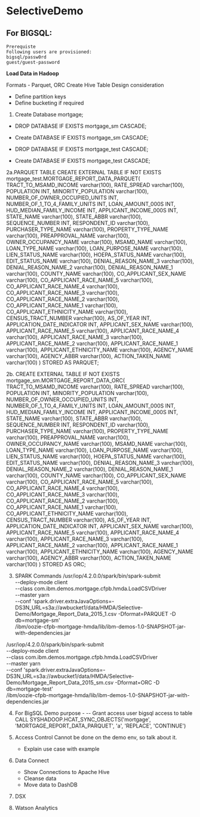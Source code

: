 # SelectiveDemo

## For BIGSQL:

    Prerequiste
    Following users are provisioned:
    bigsql/passw0rd
    guest/guest-password

<b>Load Data in Hadoop</b>
            
Formats - Parquet, ORC
Create Hive Table
Design consideration
- Define partition keys
- Define bucketing if required


1. Create Database mortgage;
- DROP DATABASE IF EXISTS mortgage_sm CASCADE;
- Create DATABASE IF EXISTS mortgage_sm CASCADE;

- DROP DATABASE IF EXISTS mortgage_test CASCADE;
- Create DATABASE IF EXISTS mortgage_test CASCADE;


2a.PARQUET TABLE
CREATE EXTERNAL TABLE IF NOT EXISTS mortgage_test.MORTGAGE_REPORT_DATA_PARQUET(
 TRACT_TO_MSAMD_INCOME varchar(100), RATE_SPREAD varchar(100),
 POPULATION INT, MINORITY_POPULATION varchar(100),
 NUMBER_OF_OWNER_OCCUPIED_UNITS INT, NUMBER_OF_1_TO_4_FAMILY_UNITS INT,
 LOAN_AMOUNT_000S INT, HUD_MEDIAN_FAMILY_INCOME INT,
 APPLICANT_INCOME_000S INT, STATE_NAME varchar(100),
 STATE_ABBR varchar(100), SEQUENCE_NUMBER INT,
 RESPONDENT_ID varchar(100), PURCHASER_TYPE_NAME varchar(100),
 PROPERTY_TYPE_NAME varchar(100), PREAPPROVAL_NAME varchar(100),
 OWNER_OCCUPANCY_NAME varchar(100), MSAMD_NAME varchar(100),
 LOAN_TYPE_NAME varchar(100), LOAN_PURPOSE_NAME varchar(100),
 LIEN_STATUS_NAME varchar(100), HOEPA_STATUS_NAME varchar(100),
 EDIT_STATUS_NAME varchar(100), DENIAL_REASON_NAME_3 varchar(100),
 DENIAL_REASON_NAME_2 varchar(100), DENIAL_REASON_NAME_1 varchar(100),
 COUNTY_NAME varchar(100), CO_APPLICANT_SEX_NAME varchar(100),
 CO_APPLICANT_RACE_NAME_5 varchar(100), CO_APPLICANT_RACE_NAME_4 varchar(100),
 CO_APPLICANT_RACE_NAME_3 varchar(100), CO_APPLICANT_RACE_NAME_2 varchar(100),
 CO_APPLICANT_RACE_NAME_1 varchar(100), CO_APPLICANT_ETHNICITY_NAME varchar(100),
 CENSUS_TRACT_NUMBER varchar(100), AS_OF_YEAR INT,
 APPLICATION_DATE_INDICATOR INT, APPLICANT_SEX_NAME varchar(100),
 APPLICANT_RACE_NAME_5 varchar(100), APPLICANT_RACE_NAME_4 varchar(100),
 APPLICANT_RACE_NAME_3 varchar(100), APPLICANT_RACE_NAME_2 varchar(100),
 APPLICANT_RACE_NAME_1 varchar(100), APPLICANT_ETHNICITY_NAME varchar(100),
 AGENCY_NAME varchar(100), AGENCY_ABBR varchar(100),
ACTION_TAKEN_NAME varchar(100) )
STORED AS PARQUET;

2b. 
CREATE EXTERNAL TABLE IF NOT EXISTS mortgage_sm.MORTGAGE_REPORT_DATA_ORC(
  TRACT_TO_MSAMD_INCOME varchar(100), RATE_SPREAD varchar(100),
  POPULATION INT, MINORITY_POPULATION varchar(100),
  NUMBER_OF_OWNER_OCCUPIED_UNITS INT, NUMBER_OF_1_TO_4_FAMILY_UNITS INT,
  LOAN_AMOUNT_000S INT, HUD_MEDIAN_FAMILY_INCOME INT,
  APPLICANT_INCOME_000S INT, STATE_NAME varchar(100),
  STATE_ABBR varchar(100), SEQUENCE_NUMBER INT,
  RESPONDENT_ID varchar(100), PURCHASER_TYPE_NAME varchar(100),
  PROPERTY_TYPE_NAME varchar(100), PREAPPROVAL_NAME varchar(100),
  OWNER_OCCUPANCY_NAME varchar(100), MSAMD_NAME varchar(100),
  LOAN_TYPE_NAME varchar(100), LOAN_PURPOSE_NAME varchar(100),
  LIEN_STATUS_NAME varchar(100), HOEPA_STATUS_NAME varchar(100),
  EDIT_STATUS_NAME varchar(100), DENIAL_REASON_NAME_3 varchar(100),
  DENIAL_REASON_NAME_2 varchar(100), DENIAL_REASON_NAME_1 varchar(100),
  COUNTY_NAME varchar(100), CO_APPLICANT_SEX_NAME varchar(100),
  CO_APPLICANT_RACE_NAME_5 varchar(100), CO_APPLICANT_RACE_NAME_4 varchar(100),
  CO_APPLICANT_RACE_NAME_3 varchar(100), CO_APPLICANT_RACE_NAME_2 varchar(100),
  CO_APPLICANT_RACE_NAME_1 varchar(100), CO_APPLICANT_ETHNICITY_NAME varchar(100),
  CENSUS_TRACT_NUMBER varchar(100), AS_OF_YEAR INT,
  APPLICATION_DATE_INDICATOR INT, APPLICANT_SEX_NAME varchar(100),
  APPLICANT_RACE_NAME_5 varchar(100), APPLICANT_RACE_NAME_4 varchar(100),
  APPLICANT_RACE_NAME_3 varchar(100), APPLICANT_RACE_NAME_2 varchar(100),
  APPLICANT_RACE_NAME_1 varchar(100), APPLICANT_ETHNICITY_NAME varchar(100),
  AGENCY_NAME varchar(100), AGENCY_ABBR varchar(100),
  ACTION_TAKEN_NAME varchar(100) )
  STORED AS ORC;

3.  SPARK Commands
/usr/iop/4.2.0.0/spark/bin/spark-submit \
--deploy-mode client \
--class com.ibm.demos.mortgage.cfpb.hmda.LoadCSVDriver \
--master yarn \
--conf 'spark.driver.extraJavaOptions=-DS3N_URL=s3a://awbucket1/data/HMDA/Selective-Demo/Mortgage_Report_Data_2015_1.csv -Dformat=PARQUET -D db=mortgage-sm' \
/ibm/oozie-cfpb-mortgage-hmda/lib/ibm-demos-1.0-SNAPSHOT-jar-with-dependencies.jar

/usr/iop/4.2.0.0/spark/bin/spark-submit \
    --deploy-mode client \
    --class com.ibm.demos.mortgage.cfpb.hmda.LoadCSVDriver \
    --master yarn \
    --conf 'spark.driver.extraJavaOptions=-DS3N_URL=s3a://awbucket1/data/HMDA/Selective-Demo/Mortgage_Report_Data_2015_sm.csv -Dformat=ORC -D db=mortgage-test' \
    /ibm/oozie-cfpb-mortgage-hmda/lib/ibm-demos-1.0-SNAPSHOT-jar-with-dependencies.jar


4. For BigSQL Demo purpose -
    -- Grant access user bigsql access to table
    CALL SYSHADOOP.HCAT_SYNC_OBJECTS('mortgage', 'MORTGAGE_REPORT_DATA_PARQUET', 'a', 'REPLACE', 'CONTINUE')

5. Access Control
    Cannot be done on the demo env, so talk about it.
    - Explain use case with example

6. Data Connect
    - Show Connections to Apache Hive
    - Cleanse data
    - Move data to DashDB

7. DSX

8. Watson Analytics

